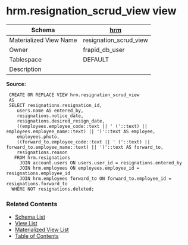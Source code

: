 # hrm.resignation_scrud_view view

| Schema | [hrm](../../schemas/hrm.md) |
| ------ | ----------------------------------------------- |
| Materialized View Name | resignation_scrud_view |
| Owner | frapid_db_user |
| Tablespace | DEFAULT |
| Description |  |

**Source:**

```plpgsql
 CREATE OR REPLACE VIEW hrm.resignation_scrud_view
 AS
 SELECT resignations.resignation_id,
    users.name AS entered_by,
    resignations.notice_date,
    resignations.desired_resign_date,
    ((employees.employee_code::text || ' ('::text) || employees.employee_name::text) || ')'::text AS employee,
    employees.photo,
    ((forward_to.employee_code::text || ' ('::text) || forward_to.employee_name::text) || ')'::text AS forward_to,
    resignations.reason
   FROM hrm.resignations
     JOIN account.users ON users.user_id = resignations.entered_by
     JOIN hrm.employees ON employees.employee_id = resignations.employee_id
     JOIN hrm.employees forward_to ON forward_to.employee_id = resignations.forward_to
  WHERE NOT resignations.deleted;
```


### Related Contents
* [Schema List](../../schemas.md)
* [View List](../../views.md)
* [Materialized View List](../../materialized-views.md)
* [Table of Contents](../../README.md)

